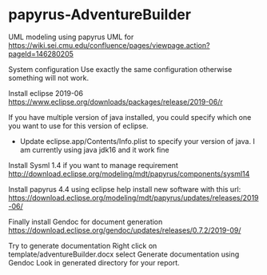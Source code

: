 # papyrus-AdventureBuilder

UML modeling using papyrus UML for https://wiki.sei.cmu.edu/confluence/pages/viewpage.action?pageId=146280205

System configuration
Use exactly the same configuration otherwise something will not work.

Install eclipse 2019-06
https://www.eclipse.org/downloads/packages/release/2019-06/r

If you have multiple version of java installed, you could specify which one you want to use for this version of eclipse.
   * Update eclipse.app/Contents/Info.plist to specify your version of java.  I am currently using java jdk16 and it work fine

Install Sysml 1.4 if you want to manage requirement 
	http://download.eclipse.org/modeling/mdt/papyrus/components/sysml14

Install papyrus 4.4 using eclipse help install new software with this url:
	https://download.eclipse.org/modeling/mdt/papyrus/updates/releases/2019-06/

Finally install Gendoc for document generation
	https://download.eclipse.org/gendoc/updates/releases/0.7.2/2019-09/
	
	
Try to generate documentation
Right click on template/adventureBuilder.docx
select Generate documentation using Gendoc
Look in generated directory for your report.
